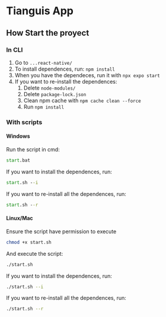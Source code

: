 # Tianguis App

## How Start the proyect

### In CLI
1. Go to ```...react-native/```
2. To install dependences, run: ```npm install```
3. When you have the dependeces, run it with ```npx expo start```
4. If you want to re-install the dependences:
   1.  Delete ```node-modules/```
   2.  Delete ```package-lock.json```  
   3.  Clean npm cache with ```npm cache clean --force```
   4.  Run ```npm install```

### With scripts

#### Windows
Run the script in cmd:
```cmd
start.bat
```

If you want to install the dependences, run:
```cmd
start.sh --i
```

If you want to re-install all the dependences, run:
```cmd
start.sh --r
```

#### Linux/Mac
Ensure the script have permission to execute
```bash
chmod +x start.sh
```

And execute the script:
```bash
./start.sh
```

If you want to install the dependences, run:
```bash
./start.sh --i
```

If you want to re-install all the dependences, run:
```bash
./start.sh --r
```